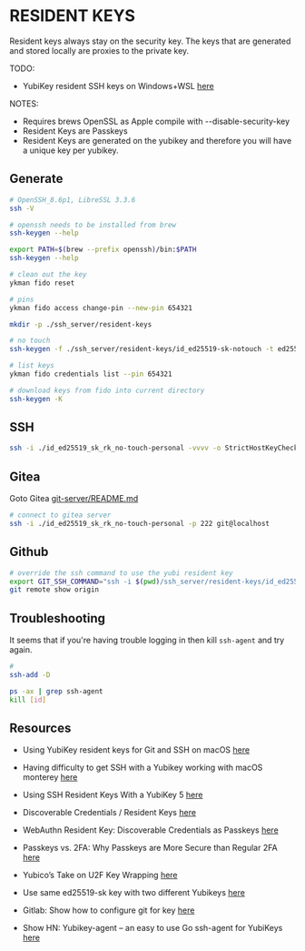 # RESIDENT KEYS

Resident keys always stay on the security key.  The keys that are generated and stored locally are proxies to the private key. 

TODO:

* YubiKey resident SSH keys on Windows+WSL [here](https://zakaria.org/posts/resident-ssh-keys-on-windows.html)

NOTES:

* Requires brews OpenSSL as Apple compile with --disable-security-key
* Resident Keys are Passkeys
* Resident Keys are generated on the yubikey and therefore you will have a unique key per yubikey.  

## Generate

```sh
# OpenSSH_8.6p1, LibreSSL 3.3.6
ssh -V 

# openssh needs to be installed from brew
ssh-keygen --help  

export PATH=$(brew --prefix openssh)/bin:$PATH
ssh-keygen --help  

# clean out the key
ykman fido reset

# pins
ykman fido access change-pin --new-pin 654321

mkdir -p ./ssh_server/resident-keys

# no touch
ssh-keygen -f ./ssh_server/resident-keys/id_ed25519-sk-notouch -t ed25519-sk -O application=ssh:no-touch-personal -O no-touch-required -O resident

# list keys
ykman fido credentials list --pin 654321

# download keys from fido into current directory 
ssh-keygen -K
```

## SSH

```sh
ssh -i ./id_ed25519_sk_rk_no-touch-personal -vvvv -o StrictHostKeyChecking=no -o IdentitiesOnly=yes -p 2822 root@0.0.0.0
```

## Gitea

Goto Gitea [git-server/README.md](./git-server/README.md)  

```sh
# connect to gitea server
ssh -i ./id_ed25519_sk_rk_no-touch-personal -p 222 git@localhost
```

## Github

```sh
# override the ssh command to use the yubi resident key
export GIT_SSH_COMMAND="ssh -i $(pwd)/ssh_server/resident-keys/id_ed25519_sk_rk_no-touch-personal" 
git remote show origin 
```

## Troubleshooting

It seems that if you're having trouble logging in then kill `ssh-agent` and try again.  

```sh
# 
ssh-add -D

ps -ax | grep ssh-agent
kill [id]
```

## Resources

* Using YubiKey resident keys for Git and SSH on macOS [here](https://dev.to/tw3n/using-yubikey-resident-keys-for-git-and-ssh-on-macos-48j7)  
* Having difficulty to get SSH with a Yubikey working with macOS monterey [here](https://stackoverflow.com/questions/68573454/having-difficulty-to-get-ssh-with-a-yubikey-working-with-macos-monterey)  
* Using SSH Resident Keys With a YubiKey 5 [here](https://ilanjoselevich.com/blog/using-ssh-resident-keys-with-a-yubikey-5/)
* Discoverable Credentials / Resident Keys [here](https://developers.yubico.com/WebAuthn/WebAuthn_Developer_Guide/Resident_Keys.html)
* WebAuthn Resident Key: Discoverable Credentials as Passkeys [here](https://www.corbado.com/blog/webauthn-resident-key-discoverable-credentials-passkeys)
* Passkeys vs. 2FA: Why Passkeys are More Secure than Regular 2FA [here](https://www.corbado.com/blog/passkeys-vs-2fa-security)
* Yubico’s Take on U2F Key Wrapping [here](https://www.yubico.com/blog/yubicos-u2f-key-wrapping/)

* Use same ed25519-sk key with two different Yubikeys [here](https://www.reddit.com/r/yubikey/comments/pkey1j/use_same_ed25519sk_key_with_two_different_yubikeys/)
* Gitlab: Show how to configure git for key [here](https://docs.gitlab.com/ee/user/ssh.html)
* Show HN: Yubikey-agent – an easy to use Go ssh-agent for YubiKeys [here](https://news.ycombinator.com/item?id=23131979)
